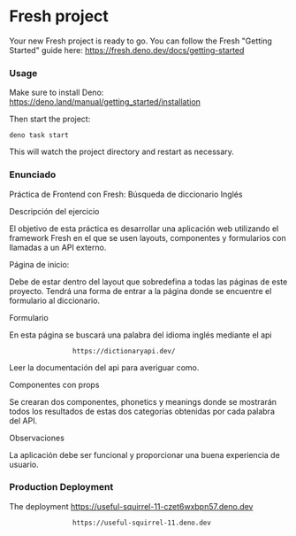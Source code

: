# Fresh project

Your new Fresh project is ready to go. You can follow the Fresh "Getting
Started" guide here: https://fresh.deno.dev/docs/getting-started

### Usage

Make sure to install Deno: https://deno.land/manual/getting_started/installation

Then start the project:

```
deno task start
```

This will watch the project directory and restart as necessary.

### Enunciado
Práctica de Frontend con Fresh: Búsqueda de diccionario Inglés

Descripción del ejercicio

El objetivo de esta práctica es desarrollar una aplicación web utilizando el framework Fresh en el que se usen layouts, componentes y formularios con llamadas a un API externo.

Página de inicio:

Debe de estar dentro del layout que sobredefina a todas las páginas de este proyecto.
Tendrá una forma de entrar a la página donde se encuentre el formulario al diccionario.




Formulario

En esta página se buscará una palabra del idioma inglés mediante el api


                    https://dictionaryapi.dev/



Leer la documentación del api para averiguar como.


Componentes con props

Se crearan dos componentes, phonetics y meanings donde se mostrarán todos los resultados de estas dos categorías obtenidas por cada palabra del API.




Observaciones

La aplicación debe ser funcional y proporcionar una buena experiencia de usuario.

### Production Deployment
The deployment 
                    https://useful-squirrel-11-czet6wxbpn57.deno.dev

                    https://useful-squirrel-11.deno.dev